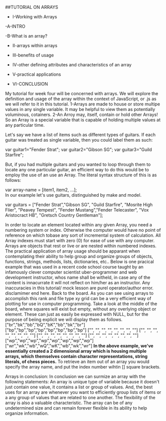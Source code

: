 ##TUTORIAL ON ARRAYS
* I-Working with Arrays

 -A-INTRO

 -B-What is an array?

* II-arrays within arrays

* III-benefits of usage

* IV-other defining attributes and characteristics of an array

* V-practical applications
* VI-CONCLUSION



My tutorial for week four will be concerned with arrays.
We will explore the definition and usage of the array within the context of JavaScript, or .js as we will refer
to it in this tutorial.
 1-Arrays are made to house or store multipe values in any single variable.
 It may be helpful to view them as potentially voluminous, cotainers.
 2-An Arroy may, itself, contain or hold other Arrays!
So an Array is a special variable that is capable of holding multiple values at any particular time.


Let's say we have a list of items such as different types of guitars.
If each guitar was treated as single variable, then you could label them as such:

var guitar1="Fender Strat";
var guitar2="Gibson SG";
var guitar3="Guild Starfire";

But, 
if you had multiple guitars and you wanted to loop through them to locate any one particular guitar, an efficient way to do this would be to employ the use of an
use an Array. 
The literal syntax structure of this is as follows:

var array-name = [item1, item2, ...];       
In our example let's use guitars, distinguished by make and model.

var guitars = ["Fender Strat","Gibson SG", "Guild Starfire", "Mosrite High Flier", "Peavey Tempest", "Fender Mustang","Fender Telecaster", "Vox Aristocract HB", "Gretsch Country Gentleman"];

In order to locate an element located within any given Array, you need a numbering system or index. Otherwise the
computer would have no point of reference on which tobase any sort of incremental system of calculation.
All Array indexes must start with zero (0) for ease of use with any computer.
Arrays are objects that rest or live or are nested within numbered indexes.
The practical application of array usage should be apparant when contemplating their ability to help group and organize groups of objects, functions, strings, methods, lists, dictionaries, etc.. Below is one pracical example
that was used in a recent code school course taught by an infamously clever computer scientist uber-programmer and 
web development instructor, whos name shall be witheld, in case any of the content is innacurrate it will not
reflect on him/her as an instructor. Any inaccuracies in this tutorial/ mock lesson are purel operator/author error.
disclamimer end here.
Back to the board. As you can see using arrays to accomplish this rank and file type xy grid can be a very efficient way of plotting for use in computer programming.
Take a look at the middle of the board, where squares will exist but empty, without any overlying object or element.
These can just as easily be expressed with NULL, but for the purpose of beiing explicit we will display them as follows.
["br","bk","bb","bQ","bK","bb","bk","br"]
["bp","bp","bp","bp","bp","bp","bp","bp"]
["", "", "", "", "", "", "", ""]
["", "", "", "", "", "", "", ""]
["", "", "", "", "", "", "", ""]
["", "", "", "", "", "", "", ""]
["wp","wp","wp","wp","wp","wp","wp","wp"]
["wr","wk","wb","wQ","wK","wb","wk","wr"]
**In the above example, we've essentially created a 2 dimensional array which is housing multiple arrays, which** **themselves contain character representations, string literals, of chess pieces.**
To retrieve an item out of an array you would specify the array name, and put the index number wihtin [] square brackets.

Arrays in conclusion:
In conclusion we can surmize an array with the following statements:
An array is unique type of variable because it doesn't just contain one value, it contains a list or group of 
values. And, the best uses for an array are whenever you want to efficiently group lists of items or a any group
of values that are related to one another. The flexibility of the array is also a valuable characteristic. The array
can be of any undetermined size and can remain forever flexible in its ability to help organize information.

